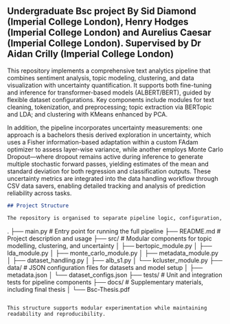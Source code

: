 
## Undergraduate Bsc project By Sid Diamond (Imperial College London), Henry Hodges (Imperial College London) and Aurelius Caesar (Imperial College London). Supervised by Dr Aidan Crilly (Imperial College London)

This repository implements a comprehensive text analytics pipeline that combines sentiment analysis, topic modeling, clustering, and data visualization with uncertainty quantification. It supports both fine-tuning and inference for transformer-based models (ALBERT/BERT), guided by flexible dataset configurations. Key components include modules for text cleaning, tokenization, and preprocessing; topic extraction via BERTopic and LDA; and clustering with KMeans enhanced by PCA.

In addition, the pipeline incorporates uncertainty measurements: one approach is a bachelors thesis derived exploration in uncertainty, which uses a Fisher information-based adaptation within a custom FAdam optimizer to assess layer-wise variance, while another employs Monte Carlo Dropout—where dropout remains active during inference to generate multiple stochastic forward passes, yielding estimates of the mean and standard deviation for both regression and classification outputs. These uncertainty metrics are integrated into the data handling workflow through CSV data savers, enabling detailed tracking and analysis of prediction reliability across tasks.

```markdown
## Project Structure

The repository is organised to separate pipeline logic, configuration, documentation, and evaluation. The structure is as follows:

```
.
├── main.py                # Entry point for running the full pipeline
├── README.md              # Project description and usage
├── src/                   # Modular components for topic modelling, clustering, and uncertainty
│   ├── bertopic_module.py
│   ├── lda_module.py
│   ├── monte_carlo_module.py
│   ├── metadata_module.py
│   ├── dataset_handling.py
│   ├── alb_s1.py
│   └── kcluster_module.py
├── data/                  # JSON configuration files for datasets and model setup
│   ├── metadata.json
│   └── dataset_configs.json
├── tests/                 # Unit and integration tests for pipeline components
├── docs/                  # Supplementary materials, including final thesis
│   └── Bsc-Thesis.pdf
```

This structure supports modular experimentation while maintaining readability and reproducibility.
```


